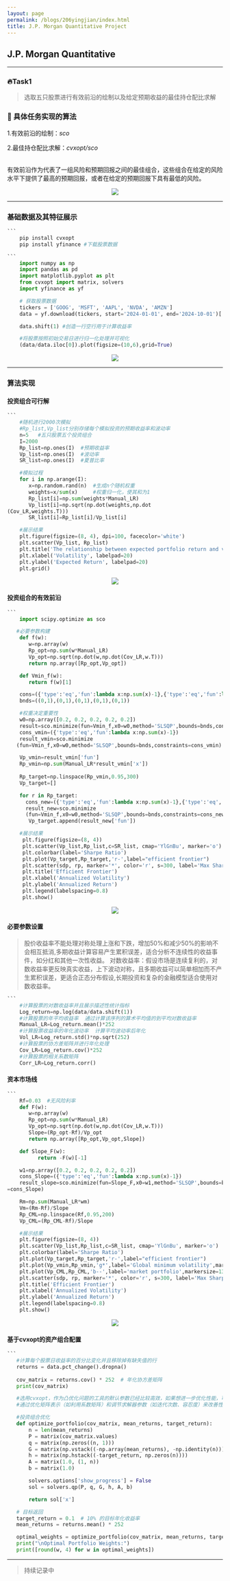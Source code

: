 ```yaml
---
layout: page
permalink: /blogs/206yingjian/index.html
title: J.P. Morgan Quantitative Project
---
```


## J.P. Morgan Quantitative

---

### 🔥Task1 

>选取五只股票进行有效前沿的绘制以及给定预期收益的最佳持仓配比求解


### 🍴 具体任务实现的算法

1.有效前沿的绘制：*sco*

2.最佳持仓配比求解：*cvxopt/sco*

<br>有效前沿作为代表了一组风险和预期回报之间的最佳组合，这些组合在给定的风险水平下提供了最高的预期回报，或者在给定的预期回报下具有最低的风险。

<center>
<img src = "/blogs/206yingjian.assets/有效前沿2.png">
</center>

   
---
### 基础数据及其特征展示

````python    
```
    pip install cvxopt
    pip install yfinance #下载股票数据
````


````python
```
    import numpy as np
    import pandas as pd  
    import matplotlib.pyplot as plt  
    from cvxopt import matrix, solvers
    import yfinance as yf 

    # 获取股票数据  
    tickers = ['GOOG', 'MSFT', 'AAPL', 'NVDA', 'AMZN']  
    data = yf.download(tickers, start='2024-01-01', end='2024-10-01')['Adj Close']

    data.shift(1) #创造一行空行用于计算收益率

    #将股票按照初始交易日进行归一化处理并可视化
    (data/data.iloc[0]).plot(figsize=(10,6),grid=True)

````
<center>
<img src = "/blogs/206yingjian.assets/Return Rate.png">
</center>

---
### 算法实现

#### 投资组合可行解
````python
```
    #随机进行2000次模拟  
    #Rp_list,Vp_list分别存储每个模拟投资的预期收益率和波动率
    n=5   #五只股票五个投资组合
    I=2000
    Rp_list=np.ones(I)  #预期收益率
    Vp_list=np.ones(I)  #波动率
    SR_list=np.ones(I)  #夏普比率

    #模拟过程
    for i in np.arange(I):
       x=np.random.rand(n)  #生成n个随机权重
       weights=x/sum(x)     #权重归一化，使其和为1
       Rp_list[i]=np.sum(weights*Manual_LR)  
       Vp_list[i]=np.sqrt(np.dot(weights,np.dot
(Cov_LR,weights.T)))  
       SR_list[i]=Rp_list[i]/Vp_list[i]

    #展示结果    
    plt.figure(figsize=(8, 4), dpi=100, facecolor='white')  
    plt.scatter(Vp_list, Rp_list)  
    plt.title('The relationship between expected portfolio return and volatility', pad=20)  
    plt.xlabel('Volatility', labelpad=20)  
    plt.ylabel('Expected Return', labelpad=20)  
    plt.grid()

````

<center>
<img src = "/blogs/206yingjian.assets/The relationship between expected portfolio return and volatility.png">
</center>

#### 投资组合的有效前沿
````python
```
    import scipy.optimize as sco

   #必要参数构建
    def f(w):
       w=np.array(w)
       Rp_opt=np.sum(w*Manual_LR)
       Vp_opt=np.sqrt(np.dot(w,np.dot(Cov_LR,w.T)))
       return np.array([Rp_opt,Vp_opt])

    def Vmin_f(w):
       return f(w)[1]

    cons=({'type':'eq','fun':lambda x:np.sum(x)-1},{'type':'eq','fun':lambda x:f(x)[0]-0.15})
    bnds=((0,1),(0,1),(0,1),(0,1),(0,1))

    #权重决定重要性
    w0=np.array([0.2, 0.2, 0.2, 0.2, 0.2])  
    result=sco.minimize(fun=Vmin_f,x0=w0,method='SLSQP',bounds=bnds,constraints=cons)
    cons_vmin=({'type':'eq','fun':lambda x:np.sum(x)-1})
    result_vmin=sco.minimize
   (fun=Vmin_f,x0=w0,method='SLSQP',bounds=bnds,constraints=cons_vmin)

    Vp_vmin=result_vmin['fun']
    Rp_vmin=np.sum(Manual_LR*result_vmin['x'])
 
    Rp_target=np.linspace(Rp_vmin,0.95,300)
    Vp_target=[]

    for r in Rp_target:
      cons_new=({'type':'eq','fun':lambda x:np.sum(x)-1},{'type':'eq','fun':lambda x:f(x)[0]-r})
      result_new=sco.minimize
      (fun=Vmin_f,x0=w0,method='SLSQP',bounds=bnds,constraints=cons_new)
       Vp_target.append(result_new['fun'])

    #展示结果    
     plt.figure(figsize=(8, 4))  
     plt.scatter(Vp_list,Rp_list,c=SR_list, cmap='YlGnBu', marker='o')  
     plt.colorbar(label='Sharpe Ratio')  
     plt.plot(Vp_target,Rp_target,'r-',label="efficient frontier")
     plt.scatter(sdp, rp, marker='*', color='r', s=300, label='Max Sharpe Ratio')  
     plt.title('Efficient Frontier')  
     plt.xlabel('Annualized Volatility')  
     plt.ylabel('Annualized Return')  
     plt.legend(labelspacing=0.8)  
     plt.show()
````
<center>
<img src = "/blogs/206yingjian.assets/Efficient Frontier.png">
</center>

#### 必要参数设置
> 股价收益率不能处理对称处理上涨和下跌，增加50%和减少50%的影响不会相互抵消,多期收益计算容易产生累积误差，适合分析不连续性的收益事件，如分红和其他一次性收益。
> 对数收益率：假设市场是连续复利的，对数收益率更反映真实收益，上下波动对称，且多期收益可以简单相加而不产生累积误差，更适合正态分布假设,长期投资和复杂的金融模型适合使用对数收益率。

````python
```
    #计算股票的对数收益率并且展示描述性统计指标
    Log_return=np.log(data/data.shift(1))
    #计算股票的年平均收益率  通过计算该序列的算术平均值的到平均对数收益率
    Manual_LR=Log_return.mean()*252
    #计算股票收益率的年化波动率  计算平均波动率后年化
    Vol_LR=Log_return.std()*np.sqrt(252)
    #计算股票的协方差矩阵并进行年化处理
    Cov_LR=Log_return.cov()*252
    #计算股票的相关系数矩阵
    Corr_LR=Log_return.corr()

````

#### 资本市场线
````python
``` 
    Rf=0.03  #无风险利率
    def F(w):
       w=np.array(w)
       Rp_opt=np.sum(w*Manual_LR)
       Vp_opt=np.sqrt(np.dot(w,np.dot(Cov_LR,w.T)))
       Slope=(Rp_opt-Rf)/Vp_opt
       return np.array([Rp_opt,Vp_opt,Slope])

    def Slope_F(w):
          return -F(w)[-1]

    w1=np.array([0.2, 0.2, 0.2, 0.2, 0.2])
    cons_Slope=({'type':'eq','fun':lambda x:np.sum(x)-1})
    result_slope=sco.minimize(fun=Slope_F,x0=w1,method='SLSQP',bounds=bnds,constraints
=cons_Slope)

    Rm=np.sum(Manual_LR*wm)
    Vm=(Rm-Rf)/Slope
    Rp_CML=np.linspace(Rf,0.95,200)
    Vp_CML=(Rp_CML-Rf)/Slope

    #展示结果    
    plt.figure(figsize=(8, 4))  
    plt.scatter(Vp_list,Rp_list,c=SR_list, cmap='YlGnBu', marker='o')  
    plt.colorbar(label='Sharpe Ratio')  
    plt.plot(Vp_target,Rp_target,'r-',label="efficient frontier")
    plt.plot(Vp_vmin,Rp_vmin,'g*',label='Global minimum volatility',markersize=13)
    plt.plot(Vp_CML,Rp_CML,'b--',label='market portfolio',markersize=13)
    plt.scatter(sdp, rp, marker='*', color='r', s=300, label='Max Sharpe Ratio')  
    plt.title('Efficient Frontier')  
    plt.xlabel('Annualized Volatility')  
    plt.ylabel('Annualized Return')  
    plt.legend(labelspacing=0.8)  
    plt.show()
````
<center>
<img src = "/blogs/206yingjian.assets/Total_Efficient Frontier.png">
</center>

#### 基于cvxopt的资产组合配置

````python
```
   #计算每个股票日收益率的百分比变化并且移除掉有缺失值的行  
   returns = data.pct_change().dropna()  
 
   cov_matrix = returns.cov() * 252  # 年化协方差矩阵  
   print(cov_matrix)  

   #选用cvxopt，作为凸优化问题的工具的默认参数已经比较高效，如果想进一步优化性能，可以
   #通过优化矩阵表示（如利用系数矩阵）和调节求解器参数（如迭代次数、容忍度）来改善性能

   #投资组合优化  
   def optimize_portfolio(cov_matrix, mean_returns, target_return):  
       n = len(mean_returns)  
       P = matrix(cov_matrix.values)  
       q = matrix(np.zeros((n, 1)))  
       G = matrix(np.vstack((-np.array(mean_returns), -np.identity(n))))  
       h = matrix(np.hstack((-target_return, np.zeros(n))))  
       A = matrix(1.0, (1, n))  
       b = matrix(1.0)  

       solvers.options['show_progress'] = False  
       sol = solvers.qp(P, q, G, h, A, b)  

       return sol['x']  

   # 目标返回  
   target_return = 0.1  # 10% 的目标年化收益率  
   mean_returns = returns.mean() * 252  

   optimal_weights = optimize_portfolio(cov_matrix, mean_returns, target_return)  
   print("\nOptimal Portfolio Weights:")  
   print([round(w, 4) for w in optimal_weights])  

````

---



>持续记录中



